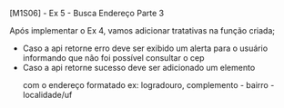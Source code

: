 [M1S06] - Ex 5 - Busca Endereço Parte 3

Após implementar o Ex 4, vamos adicionar tratativas na função criada;

-   Caso a api retorne erro deve ser exibido um alerta para o usuário informando que não foi possível consultar o cep
-   Caso a api retorne sucesso deve ser adicionado um elemento <p> com o endereço formatado ex: logradouro, complemento - bairro - localidade/uf
